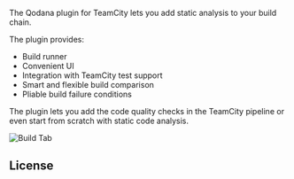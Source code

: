 [//]: # (title: Qodana TeamCity Plugin)

The Qodana plugin for TeamCity lets you add static analysis to your build chain.

The plugin provides:
* Build runner
* Convenient UI
* Integration with TeamCity test support
* Smart and flexible build comparison
* Pliable build failure conditions

The plugin lets you add the code quality checks in the TeamCity pipeline or even start from scratch with static code analysis.

![Build Tab](tab.png)


## License

<include src="lib_qd.xml" include-id="license-info">
<var name="product" value="Qodana TeamCity Plugin"/>
</include>